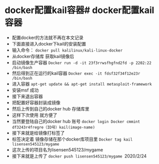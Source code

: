 # docker配置kail容器# docker配置kail容器
- 配置docker的方法就不再在本文记录 
- 下面直接进入docker下kail的安装配置 
- 输入命令：
`docker pull kalilinux/kali-linux-docker`
- 从docker存储库 获取kail镜像后
- 启动镜像生产容器 
`Docker run -d -it 23f3rrwsfhgfnd2fd -p 2202:22 /bin/bash`
- 然后得到正在运行的kail容器
`Docker exec -it fdsf32f34f12e23r /bin/bash`
- 进入容器 
`apt-get update && apt-get install metasploit-framework`
- 安装msf 成功
- 接下来退出容器 
- 把配置好容器封装成镜像 
- 然后上传到自己的docker hub 存储库里
- 这样下次使用 就方便了 
- 当然要登陆自己的docker hub 账号 
`docker login Docker cmmint df3243r4fregre（ID号）kail(image-name)` 
- 接下来就是给镜像打标签了 
- 标签决定着 镜像存储在那个docker库项目里 
`Docker tag kail lisensen545123/mygame`
- 这次上传的项目名为lisensen545123/mygame
- 接下来就是上传了 
`docker push lisensen545123/mygame `2020/2/24

